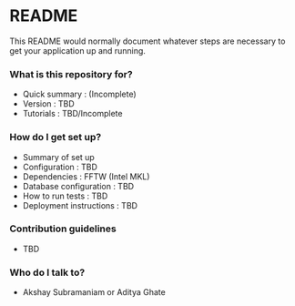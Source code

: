 # README #

This README would normally document whatever steps are necessary to get your application up and running.

### What is this repository for? ###

* Quick summary : (Incomplete)
* Version : TBD
* Tutorials : TBD/Incomplete

### How do I get set up? ###

* Summary of set up
* Configuration : TBD
* Dependencies : FFTW (Intel MKL)
* Database configuration : TBD
* How to run tests : TBD
* Deployment instructions : TBD

### Contribution guidelines ###

* TBD

### Who do I talk to? ###

* Akshay Subramaniam or Aditya Ghate